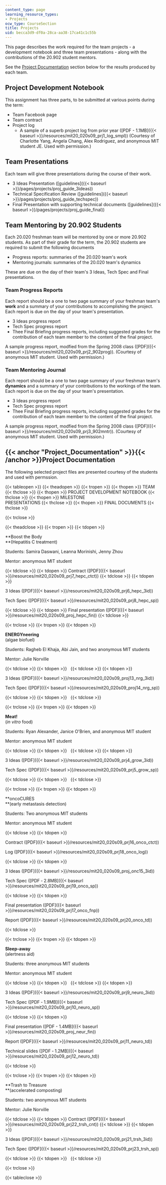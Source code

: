 ```yaml
---
content_type: page
learning_resource_types:
- Projects
ocw_type: CourseSection
title: Projects
uid: becca3d9-df0a-28ca-aa38-17ca41c1c55b
---
```


This page describes the work required for the team projects - a development notebook and three team presentations - along with the contributions of the 20.902 student mentors.

See the [Project Documentation](#Project_Documentation) section below for the results produced by each team.

Project Development Notebook
----------------------------

This assignment has three parts, to be submitted at various points during the term:

*   Team Facebook page
*   Team contract
*   Project log
    *   A sample of a superb project log from prior year ([PDF - 1.1MB]({{< baseurl >}}/resources/mit20_020s09_prj1_log_smpl)) (Courtesy of Charlotte Yang, Angela Chang, Alex Rodriguez, and anonymous MIT student JE. Used with permission.)

Team Presentations
------------------

Each team will give three presentations during the course of their work.

*   3 Ideas Presentation ([guidelines]({{< baseurl >}}/pages/projects/proj_guide_3ideas))
*   Technical Specification Review ([guidelines]({{< baseurl >}}/pages/projects/proj_guide_techspec))
*   Final Presentation with supporting technical documents ([guidelines]({{< baseurl >}}/pages/projects/proj_guide_final))

Team Mentoring by 20.902 Students
---------------------------------

Each 20.020 freshman team will be mentored by one or more 20.902 students. As part of their grade for the term, the 20.902 students are required to submit the following documents

*   Progress reports: summaries of the 20.020 team's work
*   Mentoring journals: summaries of the 20.020 team's dynamics

These are due on the day of their team's 3 Ideas, Tech Spec and Final presentations.

### Team Progress Reports

Each report should be a one to two page summary of your freshman team's **work** and a summary of your contributions to accomplishing the project. Each report is due on the day of your team's presentation.

*   3 Ideas progress report
*   Tech Spec progress report
*   Thee Final Briefing progress reports, including suggested grades for the contribution of each team member to the content of the final project.

A sample progress report, modfied from the Spring 2008 class ([PDF]({{< baseurl >}}/resources/mit20_020s09_prj2_902prog)). (Courtesy of anonymous MIT student. Used with permission.)

### Team Mentoring Journal

Each report should be a one to two page summary of your freshman team's **dynamics** and a summary of your contributions to the workings of the team. Each report is due on the day of your team's presentation.

*   3 Ideas progress report
*   Tech Spec progress report
*   Thee Final Briefing progress reports, including suggested grades for the contribution of each team member to the content of the final project.

A sample progress report, modfied from the Spring 2008 class ([PDF]({{< baseurl >}}/resources/mit20_020s09_prj3_902mntr)). (Courtesy of anonymous MIT student. Used with permission.)

{{< anchor "Project_Documentation" >}}{{< /anchor >}}Project Documentation
--------------------------------------------------------------------------

The following selected project files are presented courtesy of the students and used with permssion.

{{< tableopen >}}
{{< theadopen >}}
{{< tropen >}}
{{< thopen >}}
TEAM
{{< thclose >}}
{{< thopen >}}
PROJECT DEVELOPMENT NOTEBOOK
{{< thclose >}}
{{< thopen >}}
MILESTONE  
PRESENTATIONS
{{< thclose >}}
{{< thopen >}}
FINAL DOCUMENTS
{{< thclose >}}

{{< trclose >}}

{{< theadclose >}}
{{< tropen >}}
{{< tdopen >}}


**Boost the Body  
**(Hepatitis C treatment)

Students: Samira Daswani, Leanna Morinishi, Jenny Zhou

Mentor: anonymous MIT student


{{< tdclose >}}
{{< tdopen >}}
Contract ([PDF]({{< baseurl >}}/resources/mit20_020s09_prj7_hepc_ctct))
{{< tdclose >}}
{{< tdopen >}}


3 Ideas ([PDF]({{< baseurl >}}/resources/mit20_020s09_prj6_hepc_3id))

Tech Spec ([PDF]({{< baseurl >}}/resources/mit20_020s09_prj8_hepc_sp))


{{< tdclose >}}
{{< tdopen >}}
Final presentation ([PDF]({{< baseurl >}}/resources/mit20_020s09_proj_hepc_fin))
{{< tdclose >}}

{{< trclose >}}
{{< tropen >}}
{{< tdopen >}}


**ENERGYneering**  
(algae biofuel)

Students: Ragheb El Khaja, Abi Jain, and two anonymous MIT students

Mentor: Julie Norville


{{< tdclose >}}
{{< tdopen >}}
 
{{< tdclose >}}
{{< tdopen >}}


3 Ideas ([PDF]({{< baseurl >}}/resources/mit20_020s09_proj13_nrg_3id))

Tech Spec ([PDF]({{< baseurl >}}/resources/mit20_020s09_proj14_nrg_sp))


{{< tdclose >}}
{{< tdopen >}}
 
{{< tdclose >}}

{{< trclose >}}
{{< tropen >}}
{{< tdopen >}}


**Meat!**  
(_in vitro_ food)

Students: Ryan Alexander, Janice O'Brien, and anonymous MIT student

Mentor: anonymous MIT student


{{< tdclose >}}
{{< tdopen >}}
 
{{< tdclose >}}
{{< tdopen >}}


3 Ideas ([PDF]({{< baseurl >}}/resources/mit20_020s09_prj4_grow_3id))

Tech Spec ([PDF]({{< baseurl >}}/resources/mit20_020s09_prj5_grow_sp))


{{< tdclose >}}
{{< tdopen >}}
 
{{< tdclose >}}

{{< trclose >}}
{{< tropen >}}
{{< tdopen >}}


**oncoCURES  
**(early metastasis detection)

Students: Two anonymous MIT students

Mentor: anonymous MIT student


{{< tdclose >}}
{{< tdopen >}}


Contract ([PDF]({{< baseurl >}}/resources/mit20_020s09_prj16_onco_ctct))

Log ([PDF]({{< baseurl >}}/resources/mit20_020s09_prj18_onco_log))


{{< tdclose >}}
{{< tdopen >}}


3 Ideas ([PDF]({{< baseurl >}}/resources/mit20_020s09_proj_onc15_3id))

Tech Spec ([PDF ‑ 2.8MB]({{< baseurl >}}/resources/mit20_020s09_prj19_onco_sp))


{{< tdclose >}}
{{< tdopen >}}


Final presentation ([PDF]({{< baseurl >}}/resources/mit20_020s09_prj17_onco_fnp))

Report ([PDF]({{< baseurl >}}/resources/mit20_020s09_prj20_onco_td))


{{< tdclose >}}

{{< trclose >}}
{{< tropen >}}
{{< tdopen >}}


**Sleep-away**  
(alertness aid)

Students: three anonymous MIT students

Mentor: anonymous MIT student


{{< tdclose >}}
{{< tdopen >}}
 
{{< tdclose >}}
{{< tdopen >}}


3 Ideas ([PDF]({{< baseurl >}}/resources/mit20_020s09_prj9_neuro_3id))

Tech Spec ([PDF ‑ 1.9MB]({{< baseurl >}}/resources/mit20_020s09_prj10_neuro_sp))


{{< tdclose >}}
{{< tdopen >}}


Final presentation ([PDF - 1.4MB]({{< baseurl >}}/resources/mit20_020s09_proj_neur_fin))

Report ([PDF]({{< baseurl >}}/resources/mit20_020s09_prj11_neuro_td))

Technical slides ([PDF ‑ 1.2MB]({{< baseurl >}}/resources/mit20_020s09_prj12_neuro_td))


{{< tdclose >}}

{{< trclose >}}
{{< tropen >}}
{{< tdopen >}}


**Trash to Treasure  
**(accelerated composting)

Students: two anonymous MIT students

Mentor: Julie Norville


{{< tdclose >}}
{{< tdopen >}}
Contract ([PDF]({{< baseurl >}}/resources/mit20_020s09_prj22_trsh_cnt))
{{< tdclose >}}
{{< tdopen >}}


3 Ideas ([PDF]({{< baseurl >}}/resources/mit20_020s09_prj21_trsh_3id))

Tech Spec ([PDF]({{< baseurl >}}/resources/mit20_020s09_prj23_trsh_sp))


{{< tdclose >}}
{{< tdopen >}}
 
{{< tdclose >}}

{{< trclose >}}

{{< tableclose >}}
